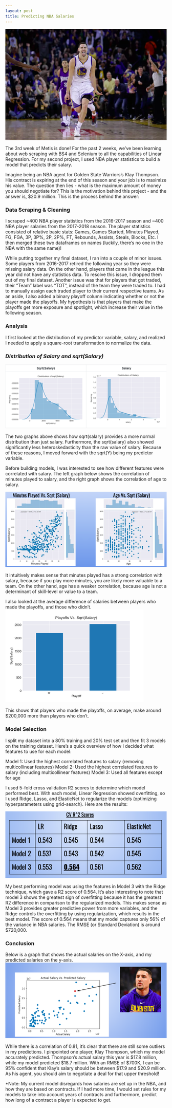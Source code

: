 ```yaml
---
layout: post
title: Predicting NBA Salaries
--- 
```


![image tooltip here](/images/kt.png)  
  
The 3rd week of Metis is done! For the past 2 weeks, we’ve been learning about web scraping with BS4 and Selenium to all the capabilities of Linear Regression. For my second project, I used NBA player statistics to build a model that predicts their salary.   
  
Imagine being an NBA agent for Golden State Warriors’s Klay Thompson. His contract is expiring at the end of this season and your job is to maximize his value. The question then lies - what is the maximum amount of money you should negotiate for? This is the motivation behind this project - and the answer is, $20.9 million. 
This is the process behind the answer:  


### Data Scraping & Cleaning
I scraped ~400 NBA player statistics from the 2016-2017 season and ~400 NBA player salaries from the 2017-2018 season. The player statistics consisted of relative basic stats: Games, Games Started, Minutes Played, FG, FGA, 3P, 3P%, 2P, 2P%, FT, Rebounds, Assists, Steals, Blocks, Etc. I then merged these two dataframes on names (luckily, there’s no one in the NBA with the same name)!  
  
While putting together my final dataset, I ran into a couple of minor issues. Some players from 2016-2017 retired the following year so they were missing salary data. On the other hand, players that came in the league this year did not have any statistics data. To resolve this issue, I dropped them out of my final dataset. Another issue was that for players that got traded, their “Team” label was “TOT”, instead of the team they were traded to. I had to manually assign each traded player to their current respective teams. As an aside, I also added a binary playoff column indicating whether or not the player made the playoffs. My hypothesis is that players that make the playoffs get more exposure and spotlight, which increase their value in the following season.  
  
  
### Analysis
I first looked at the distribution of my predictor variable, salary, and realized I needed to apply a square-root transformation to normalize the data.   
  
### *Distribution of Salary and sqrt(Salary)*
![image tooltip here](/images/blogfinal.png)  
  
The two graphs above shows how sqrt(salary) provides a more normal distribution than just salary. Furthermore, the sqrt(salary) also showed significantly less heteroskedasticity than the raw value of salary. Because of these reasons, I moved forward with the sqrt(Y) being my predictor variable. 
  
Before building models, I was interested to see how different features were correlated with salary. The left graph below shows the correlation of minutes played to salary, and the right graph shows the correlation of age to salary. 

![image tooltip here](/images/blog2.png)  

It intuitively makes sense that minutes played has a strong correlation with salary, because if you play more minutes, you are likely more valuable to a team. On the other hand, age has a weaker correlation, because age is not a determinant of skill-level or value to a team.  
  
I also looked at the average difference of salaries between players who made the playoffs, and those who didn’t.  
![image tooltip here](/images/blog4.png)  
  
This shows that players who made the playoffs, on average, make around $200,000 more than players who don’t.  

### Model Selection
  
I split my dataset into a 80% training and 20% test set and then fit 3 models on the training dataset. Here’s a quick overview of how I decided what features to use for each model: 

Model 1: Used the highest correlated features to salary (removing multicollinear features)
Model 2: Used the highest correlated features to salary (including multicollinear features)
Model 3: Used all features except for age 

I used 5-fold cross validation R2  scores to determine which model performed best. With each model, Linear Regression showed overfitting, so I used Ridge, Lasso, and ElasticNet to regularize the models (optimizing hyperparameters using grid-search). Here are the results: 

![image tooltip here](/images/blog24.png)  

My best performing model was using the features in Model 3 with the Ridge technique, which gave a R2  score of 0.564. It’s also interesting to note that model 3 shows the greatest sign of overfitting because it has the greatest R2 difference in comparison to the regularized models. This makes sense as Model 3 provides greater predictive power from more variables, and the Ridge controls the overfitting by using regularization, which results in the best model. The score of 0.564 means that my model captures only 56% of the variance in NBA salaries. The RMSE (or Standard Deviation) is around $720,000.  

### Conclusion  
Below is a graph that shows the actual salaries on the X-axis, and my predicted salaries on the y-axis.  
![image tooltip here](/images/blog25.png)  
  
While there is a correlation of 0.81, it’s clear that there are still some outliers in my predictions. I pinpointed one player, Klay Thompson, which my model accurately predicted. Thompson’s actual salary this year is $17.8 million, while my model predicted $18.7 million. With an RMSE of $700K, I can be 95% confident that Klay’s salary should be between $17.9 and $20.9 million. As his agent, you should aim to negotiate a deal for that upper threshold!  
  
*Note: My current model disregards how salaries are set up in the NBA, and how they are based on contracts. If I had more time, I would set rules for my models to take into account years of contracts and furthermore, predict how long of a contract a player is expected to get.  

